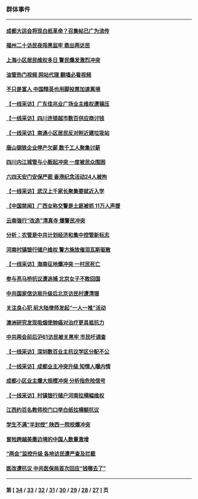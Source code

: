 ### 群体事件
---
#### [成都大运会将现白纸革命？召集帖已广为流传](../../pages/ncid279/n14033119.md?07171245) 
#### [福州二十访民夜闯黑监牢 救出两访民](../../pages/ncid279/n14031617.md?07171245) 
#### [上海小区居民维权多日 警民爆发激烈冲突](../../pages/ncid279/n14029221.md?07171245) 
#### [油管热门视频 网站代理 翻墙必看视频](http://138.2.39.72:81/youtube.html?epic-marker?07171245)
#### [不只是富人 中国精英也用脚投票加速离境](../../pages/ncid279/n14029086.md?07171245) 
#### [【一线采访】广东佳兆业广场业主维权遭镇压](../../pages/ncid279/n14028175.md?07171245) 
#### [【一线采访】四川连锁超市数百供应商讨钱](../../pages/ncid279/n14025102.md?07171245) 
#### [【一线采访】南通小区居民反对附近建垃圾站](../../pages/ncid279/n14021690.md?07171245) 
#### [唐山钢铁企业停产欠薪 数千工人聚集讨薪](../../pages/ncid279/n14017404.md?07171245) 
#### [四川内江城管与小贩起冲突 一度被民众围困](../../pages/ncid279/n14015922.md?07171245) 
#### [六四天安门安保严密 香港纪念活动24人被拘](../../pages/ncid279/n14009800.md?07171245) 
#### [【一线采访】武汉上千家长聚集要就近入学](../../pages/ncid279/n14009497.md?07171245) 
#### [【中国禁闻】广西女称交警是土匪被抓 11万人声援](../../pages/ncid279/n14006869.md?07171245) 
#### [云南强行“改造”清真寺 爆警民冲突](../../pages/ncid279/n14005561.md?07171245) 
#### [分析：农管是中共计划经济和集中控管新标志](../../pages/ncid279/n14000665.md?07171245) 
#### [河南村镇银行储户维权 警方施放催泪瓦斯驱散](../../pages/ncid279/n13998750.md?07171245) 
#### [【一线采访】海南征地爆冲突 一村民死亡](../../pages/ncid279/n13989137.md?07171245) 
#### [参与亮马桥抗议遭追捕 北京女子不敢回国](../../pages/ncid279/n13985420.md?07171245) 
#### [中共国家信访局升级后北京访民村遭清理](../../pages/ncid279/n13984826.md?07171245) 
#### [关注良心犯 前大陆律师发起“一人一推”活动](../../pages/ncid279/n13980524.md?07171245) 
#### [澳洲研究发现吸烟使肺癌对治疗更具抵抗力](../../pages/ncid279/n13977762.md?07171245) 
#### [中共两会前后沪61访民被关黑牢 市民吁调查](../../pages/ncid279/n13976054.md?07171245) 
#### [【一线采访】深圳数百业主抗议学区分配不公](../../pages/ncid279/n13976680.md?07171245) 
#### [【一线采访】成都业主冲突升级 知情人曝内情](../../pages/ncid279/n13965289.md?07171245) 
#### [成都小区业主爆大规模冲突 分析指危险信号](../../pages/ncid279/n13964520.md?07171245) 
#### [【一线采访】村镇银行储户河南拉横幅维权](../../pages/ncid279/n13964555.md?07171245) 
#### [江西约百名教师校门口举白纸拉横额抗议](../../pages/ncid279/n13958579.md?07171245) 
#### [学生不满“半封控” 陕西一院校爆冲突](../../pages/ncid279/n13946647.md?07171245) 
#### [冒险跨越美墨边境的中国人数量激增](../../pages/ncid279/n13946742.md?07171245) 
#### [“两会”监控升级 各地访民遭严查及拦截](../../pages/ncid279/n13942702.md?07171245) 
#### [医改遭抗议 中共医保局首次回应“钱哪去了”](../../pages/ncid279/n13938290.md?07171245) 

---
#### 第 [ [34](./34.md?07171245) / [33](./33.md?07171245) / [32](./32.md?07171245) / [31](./31.md?07171245) / [30](./30.md?07171245) / [29](./29.md?07171245) / [28](./28.md?07171245) / [27](./27.md?07171245) ] 页
